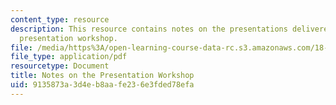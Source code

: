 ```yaml
---
content_type: resource
description: This resource contains notes on the presentations delivered during the
  presentation workshop.
file: /media/https%3A/open-learning-course-data-rc.s3.amazonaws.com/18-821-project-laboratory-in-mathematics-spring-2013/9135873a3d4eb8aafe236e3fded78efa_MIT18_821S13_pstwkspnotes.pdf
file_type: application/pdf
resourcetype: Document
title: Notes on the Presentation Workshop
uid: 9135873a-3d4e-b8aa-fe23-6e3fded78efa
---
```


